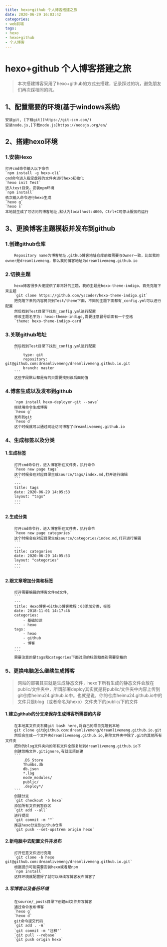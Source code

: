 ```yaml
---
title: hexo+github 个人博客搭建之旅
date: 2020-06-29 16:03:42
categories: 
- web前端
tags:
- hexo
- hexo+github
- 个人博客
---
```

# hexo+github 个人博客搭建之旅
> 本次搭建博客采用了hexo+github的方式去搭建，记录踩过的坑，避免朋友们再次踩相同的坑。
## 1、配置需要的环境(基于windows系统)
	安装git, [下载git](https://git-scm.com/)
	安装node.js,[下载node.js]https://nodejs.org/en/ 
## 2、搭建hexo环境
### 1.安装Hexo
	打开cmd命令输入以下命令
	`npm install -g hexo-cli`
	cmd命令进入指定盘符的文件夹进行hexo初始化
	`hexo init Test`
	进入test目录，安装npm环境
	`npm install`
	依次输入命令进行hexo生成
	`hexo g`
	`hexo s`
	本地就生成了可访问的博客地址,默认为localhost:4000，Ctrl+C可停止服务的运行
## 3、更换博客主题模板并发布到github
### 1.创建github仓库
		Repository name为博客地址,github博客地址仓库前缀需要与Owner一致，比如我的owner是dreamlivemeng，那么我的博客地址为dreamlivemeng.github.io
### 2.切换主题
		hexo博客很多大佬提供了非常好的主题，我的主题是hexo-theme-indigo，首先克隆下来主题
		`git clone https://github.com/yscoder/hexo-theme-indigo.git`
		把克隆下来的内容拷贝到Test/theme下面，不同的主题下面都有_config.yml可以进行配置
		然后找到Test目录下找到_config.yml进行配置
		修改主题名字为: hexo-theme-indigo,需要注意冒号后面有一个空格
		`theme: hexo-theme-indigo-card`
### 3.关联github地址
		然后找到Test目录下找到_config.yml进行配置
		```
			type: git
			repository: git@github.com:dreamlivemeng/dreamlivemeng.github.io.git 
			branch: master
		```
		这些字段默认都是有的只需要找到该后面的值
### 4.博客生成以及发布到github
		`npm install hexo-deployer-git --save`
		继续用命令生成博客
		`hexo g`
		发布到git
		`hexo d`
		这个时候就可以通过网址访问博客了dreamlivemeng.github.io
### 4、生成标签以及分类
#### 1.生成标签
		打开cmd命令行，进入博客所在文件夹，执行命令
		`hexo new page tags`
		这个时候会在对应目录生成source/tags/index.md,打开进行编辑
		```
		---
		title: tags
		date: 2020-06-29 14:05:53
		layout: "tags"
		---
		```
#### 2.生成分类
		打开cmd命令行，进入博客所在文件夹，执行命令
		`hexo new page categories`
		这个时候会在对应目录生成source/categories/index.md,打开进行编辑
		```
		---
		title: categories
		date: 2020-06-29 14:05:53
		layout: "categories"
		---
		```
#### 2.跟文章增加分类和标签
		打开需要编辑的博客文件md文件,
		```
		---
		title: Hexo博客+Github博客教程：03添加分类，标签
		date: 2018-11-01 14:17:46
		categories: 
			- 基础知识
			- hexo
		tags:
			- hexo
			- github
			- 博客
		---
		```
		需要注意的是tags和categories下面对应的标签和类别需要空格的

### 5、更换电脑怎么继续生成博客
> 网站的部署其实就是生成静态文件，hexo下所有生成的静态文件会放在public/文件夹中，所谓部署deploy其实就是将public/文件夹中内容上传到git仓库heimu24.github.io中。也就是说，你的仓库heimu24.github.io中的文件只是blog（或者命名为hexo）文件夹下的public/下的文件
#### 1.建立github的分支来保存生成博客所需要的内容
		在本地某文件夹右键git bash here,将自己的项目克隆到本地
		git clone git@github.com:dreamlivemeng/dreamlivemeng.github.io.git
		然后会生成一个文件夹dreamlivemeng.github.io,删除文件夹中除了.git的其他所有文件夹
		把你的blog文件夹内的所有文件全部复制到dreamlivemeng.github.io下
		创建忽略文件.gitignore,有就无须创建
		```
			.DS_Store
			Thumbs.db
			db.json
			*.log
			node_modules/
			public/
			.deploy*/
		```
		创建分支
		`git checkout -b hexo`
		添加所有文件到暂存区
		`git add --all`
		进行提交
		`git commit -m ""`
		推送hexo分支到github仓库
		`git push --set-upstrem origin hexo`
#### 2.新电脑中去配置文件并发布
		打开任意文件进行克隆
		`git clone -b hexo git@github.com:dreamlivemeng/dreamlivemeng.github.io.git`
		根据提示可能需要安装hexo或者是npm
		`npm install`
		这样环境就配置好了就可以继续写博客发布博客了
##### 3.写博客以及备份环境
		在source/_posts目录下创建md文件并写博客
		通过命令发布博客
		`hexo g`
		`hexo d`
		git命令提交代码
		`git add . -A`
		`git commit -m "注释"`
		`git pull --rebase`
		`git push origin hexo`
		